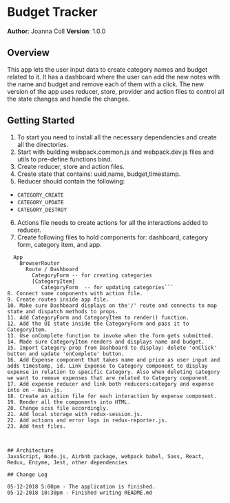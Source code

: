 # Budget Tracker
**Author**: Joanna Coll
**Version**: 1.0.0 

## Overview

This app lets the user input data to create category names and budget related to it. It has a dashboard where the user can add the new notes with the name and budget and remove each of them with a click. The new version of the app uses reducer, store, provider and action files to control all the state changes and handle the changes.

## Getting Started

1. To start you need to install all the necessary dependencies and create all the directories.
2. Start with building webpack.common.js and webpack.dev.js files and utils to pre-define functions bind.
3. Create reducer, store and action files. 
4. Create state that contains: uuid,name, budget,timestamp.
5. Reducer should contain  the following:
  * `CATEGORY_CREATE`
  * `CATEGORY_UPDATE`
  * `CATEGORY_DESTROY`
  
6. Actions file needs to create actions for all the interactions added to reducer.
7. Create following files to hold components for: dashboard, category form, category item, and app.
```Provider
  App 
    BrowserRouter
      Route / Dashboard
        CategoryForm -- for creating categories
        [CategoryItem]
           CategoryForm  -- for updating categories```
8. Connect some components with action file. 
9. Create routes inside app file.
10. Make sure Dashboard displays on the'/' route and connects to map state and dispatch methods to props.
11. Add CategoryForm and CategoryItem to render() function.
12. Add the UI state inside the CategoryForm and pass it to CategoryItem.
13. Use onComplete function to invoke when the form gets submitted.
14. Made sure CategoryItem renders and displays name and budget. 
15. Import Category prop from Dashboard to display: delete 'onClick' button and update 'onComplete' button.
16. Add Expense component that takes name and price as user input and adds timestamp, id. Link Expense to Category component to display expense in relation to specific Category. Also when deleting category we want to remove expenses that are related to Category component.
17. Add expense reducer and link both reducers:category and expense into on - main.js.
18. Create an action file for each interaction by expense component.
19. Render all the components into HTML.
20. Change scss file accordingly.
21. Add local storage with redux-session.js.
22. Add actions and error logs in redux-reporter.js.
23. Add test files.



## Architecture
JavaScript, Node.js, Airbnb package, webpack babel, Sass, React, Redux, Enzyme, Jest, other dependencies

## Change Log

05-12-2018 5:00pm - The application is finished.
05-12-2018 10:30pm - Finished writing README.md




